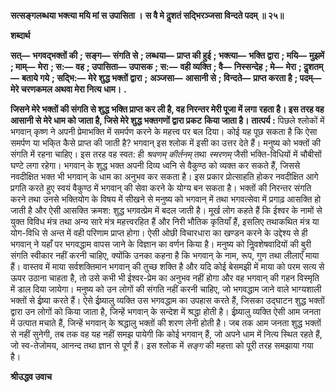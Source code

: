 **सत्सङ्गलब्धया भक्त्या मयि मां स उपासिता ।** **स वै मे दॢशतं सद्भिरञ्जसा विन्दते पदम् ॥ २५॥** 

**शब्दार्थ** 

**सत्—** **भगवद्भक्तों की** **; सङ्ग—** **संगति से** **; लब्धया—** **प्राप्त की हुई** **; भक्त्या—** **भक्ति द्वारा** **; मयि—** **मुझमें** **; माम्—** **मेरा** **; स:—** **वह** **; उपासिता—** **उपासक** **; स:—** **वही व्यक्ति** **; वै—** **निस्सन्देह** **; मे—** **मेरा** **; दॢशतम्—** **बताये गये** **; सद्भि:—** **मेरे शुद्ध भक्तों द्वारा** **;** **अञ्जसा—** **आसानी से** **; विन्दते—** **प्राप्त करता है** **; पदम्—** **मेरे चरणकमल अथवा मेरा नित्य धाम।** **.** 

**जिसने मेरे भक्तों की संगति से शुद्ध भक्ति प्राप्त कर ली है, वह निरन्तर मेरी पूजा में लगा** **रहता है। इस तरह वह आसानी से मेरे धाम को जाता है, जिसे मेरे शुद्ध भक्तगणों द्वारा प्रकट** **किया जाता है।** **तात्पर्य :** पिछले श्लोकों में भगवान् कृष्ण ने अपनी प्रेमाभक्ति में समर्पण करने के महत्त्व पर बल दिया। कोई यह पूछ सकता है कि ऐसा समर्पण या भकि्त कैसे प्राप्त की जाती है? भगवान् इस श्लोक में इसी का उत्तर देते हैं। मनुष्य को भक्तों की संगति में रहना चाहिए। इस तरह वह स्वत: ही *श्रवणम्* *कीर्तनम्* तथा *स्मरणम्* जैसी भक्ति-विधियों में चौबीसों घण्टे लगा रहेगा। भगवान् के शुद्ध भक्त अपनी दिव्य ध्वनि से वैकुण्ठ को व्यक्त कर सकते हैं, जिससे नवदीक्षित भक्त भी भगवान् के धाम का अनुभव कर सकता है। इस प्रकार प्रोत्साहति होकर नवदीक्षित आगे प्रगति करते हुए स्वयं वैकुण्ठ में भगवान् की सेवा करने के योग्य बन सकता है। भक्तों की निरन्तर संगति करने तथा उनसे भक्तियोग के विषय में सीखने से मनुष्य को भगवान् में तथा भगवत्सेवा में प्रगाढ़ आसक्ति हो जाती है और ऐसी आसक्ति क्रमश: शुद्ध भगवत्प्रेम में बदल जाती है। मूर्ख लोग कहते हैं कि ईश्वर के नामों से युक्त विविध मंत्र तथा अन्य सारे मंत्र महत्त्वरहित हैं और निरी भौतिक कृतियाँ हैं, इसलिए तथाकथित मंत्र या योग-विधि से अन्त में वही परिणाम प्राप्त होगा। ऐसी ओछी विचारधारा का खण्डन करने के उद्देश्य से ही भगवान् ने यहाँ पर भगवद्धाम वापस जाने के विज्ञान का वर्णन किया है। मनुष्य को निॢवशेषवादियों की बुरी संगति स्वीकार नहीं करनी चाहिए, क्योंकि उनका कहना है कि भगवान् के नाम, रूप, गुण तथा लीलाएँ माया हैं। वास्तव में माया सर्वशक्तिमान भगवान् की तुच्छ शक्ति है और यदि कोई बेसमझी में माया को परम सत्य से ऊपर उठाना चाहता है, तो उसे कभी भी ईश्वर-प्रेम का अनुभव नहीं होगा और वह भगवान् की गहन विस्मृति में डाल दिया जायेगा। मनुष्य को उन लोगों की संगति नहीं करनी चाहिए, जो भगवद्धाम जाने वाले भाग्यशाली भक्तों से ईष्र्या करते हैं। ऐसे ईष्र्यालु व्यक्ति उस भगवद्धाम का उपहास करते हैं, जिसका उद्घाटन शुद्ध भक्तों द्वारा उन लोगों को किया जाता है, जिन्हें भगवान् के सन्देश में श्रद्धा होती है। ईष्र्यालु व्यक्ति ऐसी आम जनता में उत्पात मचाते हैं, जिन्हें भगवान् के श्रद्धालु भक्तों की शरण लेनी होती है। जब तक आम जनता शुद्ध भक्तों से नहीं सुनेगी, तब तक वह यह नहीं समझ पायेगी कि कोई भगवान् हैं, जो अपने धाम में नित्य स्थित रहते हैं, जो स्व-तेजोमय, आनन्द तथा ज्ञान से पूर्ण हैं। इस श्लोक में *सङ्ग* की महत्ता को पूरी तरह समझाया गया है।  

**श्रीउद्धव उवाच** 